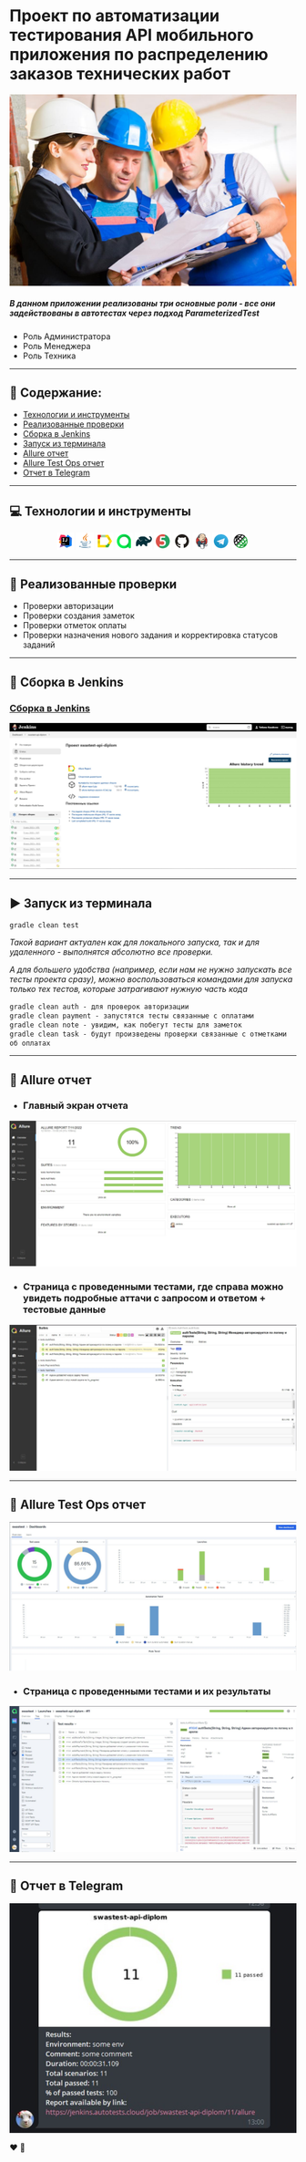 # Проект по автоматизации тестирования API мобильного приложения по распределению заказов технических работ
<p align="center">
<img title="logo" src="images/contentImg/tech.jpg">
</p>

#####  В данном приложении реализованы три основные роли -  все они задействованы в автотестах через подход  ParameterizedTest
 - Роль Администратора
  - Роль Менеджера
  - Роль Техника
***
## :floppy_disk: Содержание:
- <a href="#computer-технологии-и-инструменты">Технологии и инструменты</a>
- <a href="#notebook_with_decorative_cover-реализованные-проверки">Реализованные проверки</a>
- <a href="#electric_plug-сборка-в-Jenkins">Сборка в Jenkins</a>
- <a href="#arrow_forward-запуск-из-терминала">Запуск из терминала</a>
- <a href="#open_book-allure-отчет">Allure отчет</a>
- <a href="#hammer-allure-test-ops-отчет">Allure Test Ops отчет</a>
- <a href="#robot-отчет-в-telegram">Отчет в Telegram</a>

***
## :computer: Технологии и инструменты
<p align="center">
<img width="6%" title="IntelliJ IDEA" src="images/logo/Intelij_IDEA.svg">
<img width="6%" title="Java" src="images/logo/Java.svg">
<img width="6%" title="Allure Report" src="images/logo/Allure_Report.svg">
<img width="6%" title="AllureTestOps" src="images/logo/AllureTestOps.png">
<img width="6%" title="Gradle" src="images/logo/Gradle.svg">
<img width="6%" title="JUnit5" src="images/logo/JUnit5.svg">
<img width="6%" title="GitHub" src="images/logo/GitHub.svg">
<img width="6%" title="Jenkins" src="images/logo/Jenkins.svg">
<img width="6%" title="Telegram" src="images/logo/Telegram.svg">
<img width="6%" title="Rest-Assured" src="images/logo/Rest-Assured.png">
</p>

***

## :notebook_with_decorative_cover: Реализованные проверки
  - Проверки авторизации 
  - Проверки создания заметок
  - Проверки отметок оплаты
  - Проверки назначения нового задания и корректировка статусов заданий
***

## :electric_plug: Сборка в Jenkins
### <a target="_blank" href="https://jenkins.autotests.cloud/job/swastest-api-diplom/">Сборка в Jenkins</a>
<p align="center">
<img title="Jenkins Dashboard" src="images/contentImg/main_jenk.jpg">
</p>


***

## :arrow_forward: Запуск из терминала

```
gradle clean test
```

*Такой вариант актуален как для локального запуска, так и для удаленного - выполнятся абсолютно все проверки.*

*А для большего удобства (например, если нам не нужно запускать все тесты проекта сразу), можно воспользоваться командами для запуска только тех тестов, которые затрагивают нужную часть кода*
```
gradle clean auth - для проверок авторизации
gradle clean payment - запустятся тесты связанные с оплатами
gradle clean note - увидим, как побегут тесты для заметок
gradle clean task - будут произведены проверки связанные с отметками об оплатах
```

***

## :open_book: Allure отчет
- ### Главный экран отчета
<p align="center">
<img title="Allure Overview Dashboard" src="images/contentImg/allure_1.jpg">
</p>

- ### Страница с проведенными тестами, где справа можно увидеть подробные аттачи с запросом и ответом + тестовые данные
<p align="center">
<img title="Allure Test Page" src="images/contentImg/allure_2.jpg">
</p>


***

## :hammer: Allure Test Ops отчет
<p align="center">
<img title="Allure Test Ops Launch" src="images/contentImg/testOps_2.jpg">
</p>

- ### Страница с проведенными тестами и их результаты 
<p align="center">
<img title="Allure Test Ops Page" src="images/contentImg/testOps_1.jpg">
</p>


***

## :robot: Отчет в Telegram
<p align="center">
<img title="Telegram notification message" src="images/contentImg/tg.jpg">
</p>


:heart: 
:blue_heart:
